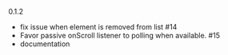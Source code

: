 0.1.2
 * fix issue when element is removed from list #14
 * Favor passive onScroll listener to polling when available. #15
 * documentation
